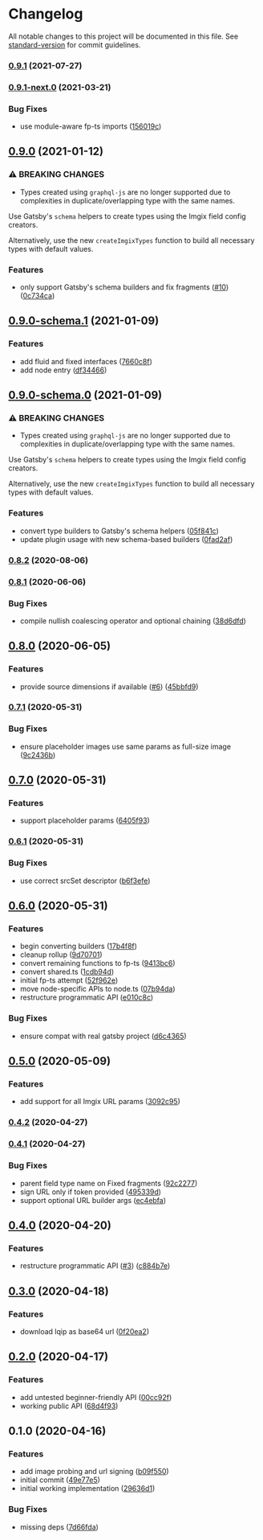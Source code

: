 # Changelog

All notable changes to this project will be documented in this file. See [standard-version](https://github.com/conventional-changelog/standard-version) for commit guidelines.

### [0.9.1](https://github.com/WalltoWall/gatsby-plugin-imgix/compare/v0.9.1-next.0...v0.9.1) (2021-07-27)

### [0.9.1-next.0](https://github.com/WalltoWall/gatsby-plugin-imgix/compare/v0.9.0...v0.9.1-next.0) (2021-03-21)


### Bug Fixes

* use module-aware fp-ts imports ([156019c](https://github.com/WalltoWall/gatsby-plugin-imgix/commit/156019c3f275da399bbdde971bf594fd5afa3fa9))

## [0.9.0](https://github.com/WalltoWall/gatsby-plugin-imgix/compare/v0.8.2...v0.9.0) (2021-01-12)

### ⚠ BREAKING CHANGES

- Types created using `graphql-js` are no longer supported due to complexities
  in duplicate/overlapping type with the same names.

Use Gatsby's `schema` helpers to create types using the Imgix field config
creators.

Alternatively, use the new `createImgixTypes` function to build all necessary
types with default values.

### Features

- only support Gatsby's schema builders and fix fragments
  ([#10](https://github.com/WalltoWall/gatsby-plugin-imgix/issues/10))
  ([0c734ca](https://github.com/WalltoWall/gatsby-plugin-imgix/commit/0c734ca050325f3d7cf095f5fcd0caba5ca07e2c))

## [0.9.0-schema.1](https://github.com/WalltoWall/gatsby-plugin-imgix/compare/v0.9.0-schema.0...v0.9.0-schema.1) (2021-01-09)

### Features

- add fluid and fixed interfaces
  ([7660c8f](https://github.com/WalltoWall/gatsby-plugin-imgix/commit/7660c8f7992839ef761b6c949b12a436693a0d00))
- add node entry
  ([df34466](https://github.com/WalltoWall/gatsby-plugin-imgix/commit/df34466924cb012da3123a7b49f18aaa81f077bc))

## [0.9.0-schema.0](https://github.com/WalltoWall/gatsby-plugin-imgix/compare/v0.8.2...v0.9.0-schema.0) (2021-01-09)

### ⚠ BREAKING CHANGES

- Types created using `graphql-js` are no longer supported due to complexities
  in duplicate/overlapping type with the same names.

Use Gatsby's `schema` helpers to create types using the Imgix field config
creators.

Alternatively, use the new `createImgixTypes` function to build all necessary
types with default values.

### Features

- convert type builders to Gatsby's schema helpers
  ([05f841c](https://github.com/WalltoWall/gatsby-plugin-imgix/commit/05f841c36a2d6b3e6193f948cacdb6cdf904d27e))
- update plugin usage with new schema-based builders
  ([0fad2af](https://github.com/WalltoWall/gatsby-plugin-imgix/commit/0fad2afecbb70dced7eef0dea8352a3833a50a83))

### [0.8.2](https://github.com/WalltoWall/gatsby-plugin-imgix/compare/v0.8.1...v0.8.2) (2020-08-06)

### [0.8.1](https://github.com/WalltoWall/gatsby-plugin-imgix/compare/v0.8.0...v0.8.1) (2020-06-06)

### Bug Fixes

- compile nullish coalescing operator and optional chaining
  ([38d6dfd](https://github.com/WalltoWall/gatsby-plugin-imgix/commit/38d6dfdb2f1b2882982c1124db4b20c5cd554b91))

## [0.8.0](https://github.com/WalltoWall/gatsby-plugin-imgix/compare/v0.7.1...v0.8.0) (2020-06-05)

### Features

- provide source dimensions if available
  ([#6](https://github.com/WalltoWall/gatsby-plugin-imgix/issues/6))
  ([45bbfd9](https://github.com/WalltoWall/gatsby-plugin-imgix/commit/45bbfd90f0b51436cc789715354dca1c3d24870a))

### [0.7.1](https://github.com/WalltoWall/gatsby-plugin-imgix/compare/v0.7.0...v0.7.1) (2020-05-31)

### Bug Fixes

- ensure placeholder images use same params as full-size image
  ([9c2436b](https://github.com/WalltoWall/gatsby-plugin-imgix/commit/9c2436be2dad091e4e2eeb97e1bcac2b0f39b426))

## [0.7.0](https://github.com/WalltoWall/gatsby-plugin-imgix/compare/v0.6.1...v0.7.0) (2020-05-31)

### Features

- support placeholder params
  ([6405f93](https://github.com/WalltoWall/gatsby-plugin-imgix/commit/6405f93cb73de5bc1f5afa815054bbc94311b142))

### [0.6.1](https://github.com/WalltoWall/gatsby-plugin-imgix/compare/v0.6.0...v0.6.1) (2020-05-31)

### Bug Fixes

- use correct srcSet descriptor
  ([b6f3efe](https://github.com/WalltoWall/gatsby-plugin-imgix/commit/b6f3efee042999449d927145048788baffc11492))

## [0.6.0](https://github.com/WalltoWall/gatsby-plugin-imgix/compare/v0.5.0...v0.6.0) (2020-05-31)

### Features

- begin converting builders
  ([17b4f8f](https://github.com/WalltoWall/gatsby-plugin-imgix/commit/17b4f8f72cd2e1e4974ee8b47519666ba7e593c5))
- cleanup rollup
  ([9d70701](https://github.com/WalltoWall/gatsby-plugin-imgix/commit/9d70701e9988bb6706efda3b417de8e329d3a2f4))
- convert remaining functions to fp-ts
  ([9413bc6](https://github.com/WalltoWall/gatsby-plugin-imgix/commit/9413bc67bc2b49b4cba0d1e66c28417aec62c79d))
- convert shared.ts
  ([1cdb94d](https://github.com/WalltoWall/gatsby-plugin-imgix/commit/1cdb94da0ddfa92b15d15c1caa31cc2e1c544a0a))
- initial fp-ts attempt
  ([52f962e](https://github.com/WalltoWall/gatsby-plugin-imgix/commit/52f962ec1f9f721a4189dc45e370c78005e55c92))
- move node-specific APIs to node.ts
  ([07b94da](https://github.com/WalltoWall/gatsby-plugin-imgix/commit/07b94dad543722c3bf4919acee9683593e60e569))
- restructure programmatic API
  ([e010c8c](https://github.com/WalltoWall/gatsby-plugin-imgix/commit/e010c8c4d1f9f207f28adde4036aa66072f837b2))

### Bug Fixes

- ensure compat with real gatsby project
  ([d6c4365](https://github.com/WalltoWall/gatsby-plugin-imgix/commit/d6c4365abf63a13f94177ebf432de1f31c78e50f))

## [0.5.0](https://github.com/WalltoWall/gatsby-plugin-imgix/compare/v0.4.2...v0.5.0) (2020-05-09)

### Features

- add support for all Imgix URL params
  ([3092c95](https://github.com/WalltoWall/gatsby-plugin-imgix/commit/3092c95970943dcc36e305f11175b61563aa3ec5))

### [0.4.2](https://github.com/WalltoWall/gatsby-plugin-imgix/compare/v0.4.1...v0.4.2) (2020-04-27)

### [0.4.1](https://github.com/WalltoWall/gatsby-plugin-imgix/compare/v0.4.0...v0.4.1) (2020-04-27)

### Bug Fixes

- parent field type name on Fixed fragments
  ([92c2277](https://github.com/WalltoWall/gatsby-plugin-imgix/commit/92c2277ba6a3abfeec71158e536c1b5658728e9c))
- sign URL only if token provided
  ([495339d](https://github.com/WalltoWall/gatsby-plugin-imgix/commit/495339d0cab771d818c03f90bb2107d702e93a94))
- support optional URL builder args
  ([ec4ebfa](https://github.com/WalltoWall/gatsby-plugin-imgix/commit/ec4ebfa154974ac222d1535ff0db03d6dbaf6a23))

## [0.4.0](https://github.com/WalltoWall/gatsby-plugin-imgix/compare/v0.3.0...v0.4.0) (2020-04-20)

### Features

- restructure programmatic API
  ([#3](https://github.com/WalltoWall/gatsby-plugin-imgix/issues/3))
  ([c884b7e](https://github.com/WalltoWall/gatsby-plugin-imgix/commit/c884b7e8682bf61375d1c81446824cab10a6b9eb))

## [0.3.0](https://github.com/WalltoWall/gatsby-plugin-imgix/compare/v0.2.0...v0.3.0) (2020-04-18)

### Features

- download lqip as base64 url
  ([0f20ea2](https://github.com/WalltoWall/gatsby-plugin-imgix/commit/0f20ea2e3b0f30c2801251fc06942c20e41af028))

## [0.2.0](https://github.com/WalltoWall/gatsby-plugin-imgix/compare/v0.1.0...v0.2.0) (2020-04-17)

### Features

- add untested beginner-friendly API
  ([00cc92f](https://github.com/WalltoWall/gatsby-plugin-imgix/commit/00cc92fffad04507bb1f50b8ba22b5ec46a76b7c))
- working public API
  ([68d4f93](https://github.com/WalltoWall/gatsby-plugin-imgix/commit/68d4f93dfade41f7e87336125b5e3c3001f9dfcb))

## 0.1.0 (2020-04-16)

### Features

- add image probing and url signing
  ([b09f550](https://github.com/WalltoWall/gatsby-plugin-imgix/commit/b09f55066da9f08c4e767dbcc6c12ba8a2e79c11))
- initial commit
  ([49e77e5](https://github.com/WalltoWall/gatsby-plugin-imgix/commit/49e77e5d901b2590325aad4c5854f3619407c9c6))
- initial working implementation
  ([29636d1](https://github.com/WalltoWall/gatsby-plugin-imgix/commit/29636d14dc0c69d9ed3e8704662688a0376b35e7))

### Bug Fixes

- missing deps
  ([7d66fda](https://github.com/WalltoWall/gatsby-plugin-imgix/commit/7d66fdad8368c4c71e8d2c3bfb5a207a71eadb5a))
